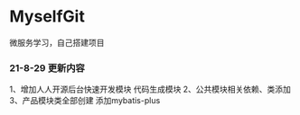 # MyselfGit
微服务学习，自己搭建项目


### 21-8-29 更新内容
1、增加人人开源后台快速开发模块  代码生成模块
2、公共模块相关依赖、类添加
3、产品模块类全部创建  添加mybatis-plus
